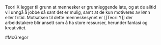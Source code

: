 Teori X legger til grunn at mennesker er grunnleggende late, og at de alltid vil unngå å jobbe så sant det er mulig, samt at de kun motiveres av lønn eller fritid. Motsatsen til dette menneskesynet er [[Teori Y]] der arbeidstakere blir ansett som å ha store ressurser, herunder fantasi og kreativitet.

#McGregor 

